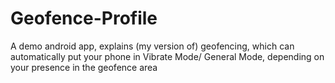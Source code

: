 # Geofence-Profile

A demo android app, explains (my version of) geofencing, which can automatically put your phone in Vibrate Mode/ General Mode, depending on your presence in the geofence area
<!-- References
https://www.darrylbayliss.net/jetpack-compose-for-maps/
https://github.com/barmangolap15/Get-current-location-using-google-api-and-places-api/blob/master/app/src/main/AndroidManifest.xml
https://github.com/fakeyatogod/MapwithLocation/blob/master/app/src/main/java/com/app/directionwithlocation/MainActivity.kt
https://github.com/7kashif/WeatherCast/blob/master/local.properties
-->
